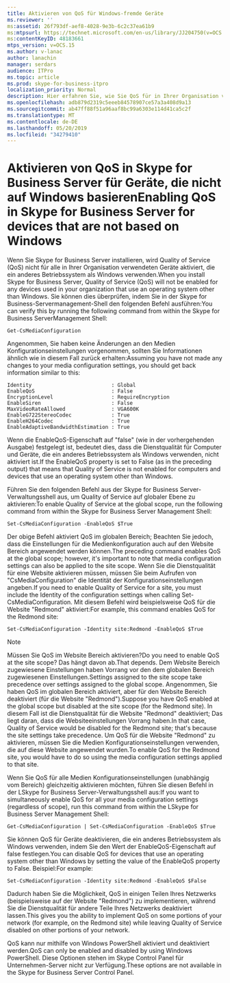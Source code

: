 ```yaml
---
title: Aktivieren von QoS für Windows-fremde Geräte
ms.reviewer: ''
ms:assetid: 26f793df-aef8-4028-9e3b-6c2c37ea61b9
ms:mtpsurl: https://technet.microsoft.com/en-us/library/JJ204750(v=OCS.15)
ms:contentKeyID: 48183661
mtps_version: v=OCS.15
ms.author: v-lanac
author: lanachin
manager: serdars
audience: ITPro
ms.topic: article
ms.prod: skype-for-business-itpro
localization_priority: Normal
description: Hier erfahren Sie, wie Sie QoS für in Ihrer Organisation verwendete Geräte aktivieren, die ein anderes Betriebssystem als Windows verwenden.
ms.openlocfilehash: adb879d2319c5eeeb84578907ce57a3a408d9a13
ms.sourcegitcommit: ab47ff88f51a96aaf8bc99a6303e114d41ca5c2f
ms.translationtype: MT
ms.contentlocale: de-DE
ms.lasthandoff: 05/20/2019
ms.locfileid: "34279410"
---
```

# <a name="enabling-qos-in-skype-for-business-server-for-devices-that-are-not-based-on-windows"></a><span data-ttu-id="ed300-103">Aktivieren von QoS in Skype for Business Server für Geräte, die nicht auf Windows basieren</span><span class="sxs-lookup"><span data-stu-id="ed300-103">Enabling QoS in Skype for Business Server for devices that are not based on Windows</span></span>


<span data-ttu-id="ed300-104">Wenn Sie Skype for Business Server installieren, wird Quality of Service (QoS) nicht für alle in Ihrer Organisation verwendeten Geräte aktiviert, die ein anderes Betriebssystem als Windows verwenden.</span><span class="sxs-lookup"><span data-stu-id="ed300-104">When you install Skype for Business Server, Quality of Service (QoS) will not be enabled for any devices used in your organization that use an operating system other than Windows.</span></span> <span data-ttu-id="ed300-105">Sie können dies überprüfen, indem Sie in der Skype for Business-Servermanagement-Shell den folgenden Befehl ausführen:</span><span class="sxs-lookup"><span data-stu-id="ed300-105">You can verify this by running the following command from within the Skype for Business ServerManagement Shell:</span></span>

    Get-CsMediaConfiguration

<span data-ttu-id="ed300-106">Angenommen, Sie haben keine Änderungen an den Medien Konfigurationseinstellungen vorgenommen, sollten Sie Informationen ähnlich wie in diesem Fall zurück erhalten:</span><span class="sxs-lookup"><span data-stu-id="ed300-106">Assuming you have not made any changes to your media configuration settings, you should get back information similar to this:</span></span>

    Identity                          : Global
    EnableQoS                         : False
    EncryptionLevel                   : RequireEncryption
    EnableSiren                       : False
    MaxVideoRateAllowed               : VGA600K
    EnableG722StereoCodec             : True
    EnableH264Codec                   : True
    EnableAdaptiveBandwidthEstimation : True

<span data-ttu-id="ed300-107">Wenn die EnableQoS-Eigenschaft auf "false" (wie in der vorhergehenden Ausgabe) festgelegt ist, bedeutet dies, dass die Dienstqualität für Computer und Geräte, die ein anderes Betriebssystem als Windows verwenden, nicht aktiviert ist.</span><span class="sxs-lookup"><span data-stu-id="ed300-107">If the EnableQoS property is set to False (as in the preceding output) that means that Quality of Service is not enabled for computers and devices that use an operating system other than Windows.</span></span>

<span data-ttu-id="ed300-108">Führen Sie den folgenden Befehl aus der Skype for Business Server-Verwaltungsshell aus, um Quality of Service auf globaler Ebene zu aktivieren:</span><span class="sxs-lookup"><span data-stu-id="ed300-108">To enable Quality of Service at the global scope, run the following command from within the Skype for Business Server Management Shell:</span></span>

    Set-CsMediaConfiguration -EnableQoS $True

<span data-ttu-id="ed300-109">Der obige Befehl aktiviert QoS im globalen Bereich; Beachten Sie jedoch, dass die Einstellungen für die Medienkonfiguration auch auf den Website Bereich angewendet werden können.</span><span class="sxs-lookup"><span data-stu-id="ed300-109">The preceding command enables QoS at the global scope; however, it's important to note that media configuration settings can also be applied to the site scope.</span></span> <span data-ttu-id="ed300-110">Wenn Sie die Dienstqualität für eine Website aktivieren müssen, müssen Sie beim Aufrufen von "CsMediaConfiguration" die Identität der Konfigurationseinstellungen angeben.</span><span class="sxs-lookup"><span data-stu-id="ed300-110">If you need to enable Quality of Service for a site, you must include the Identity of the configuration settings when calling Set-CsMediaConfiguration.</span></span> <span data-ttu-id="ed300-111">Mit diesem Befehl wird beispielsweise QoS für die Website "Redmond" aktiviert:</span><span class="sxs-lookup"><span data-stu-id="ed300-111">For example, this command enables QoS for the Redmond site:</span></span>

    Set-CsMediaConfiguration -Identity site:Redmond -EnableQoS $True



> [!NOTE]  
> <span data-ttu-id="ed300-112">Müssen Sie QoS im Website Bereich aktivieren?</span><span class="sxs-lookup"><span data-stu-id="ed300-112">Do you need to enable QoS at the site scope?</span></span> <span data-ttu-id="ed300-113">Das hängt davon ab.</span><span class="sxs-lookup"><span data-stu-id="ed300-113">That depends.</span></span> <span data-ttu-id="ed300-114">Dem Website Bereich zugewiesene Einstellungen haben Vorrang vor den dem globalen Bereich zugewiesenen Einstellungen.</span><span class="sxs-lookup"><span data-stu-id="ed300-114">Settings assigned to the site scope take precedence over settings assigned to the global scope.</span></span> <span data-ttu-id="ed300-115">Angenommen, Sie haben QoS im globalen Bereich aktiviert, aber für den Website Bereich deaktiviert (für die Website "Redmond").</span><span class="sxs-lookup"><span data-stu-id="ed300-115">Suppose you have QoS enabled at the global scope but disabled at the site scope (for the Redmond site).</span></span> <span data-ttu-id="ed300-116">In diesem Fall ist die Dienstqualität für die Website "Redmond" deaktiviert; Das liegt daran, dass die Websiteeinstellungen Vorrang haben.</span><span class="sxs-lookup"><span data-stu-id="ed300-116">In that case, Quality of Service would be disabled for the Redmond site; that's because the site settings take precedence.</span></span> <span data-ttu-id="ed300-117">Um QoS für die Website "Redmond" zu aktivieren, müssen Sie die Medien Konfigurationseinstellungen verwenden, die auf diese Website angewendet wurden.</span><span class="sxs-lookup"><span data-stu-id="ed300-117">To enable QoS for the Redmond site, you would have to do so using the media configuration settings applied to that site.</span></span>


<span data-ttu-id="ed300-118">Wenn Sie QoS für alle Medien Konfigurationseinstellungen (unabhängig vom Bereich) gleichzeitig aktivieren möchten, führen Sie diesen Befehl in der LSkype for Business Server-Verwaltungsshell aus:</span><span class="sxs-lookup"><span data-stu-id="ed300-118">If you want to simultaneously enable QoS for all your media configuration settings (regardless of scope), run this command from within the LSkype for Business Server Management Shell:</span></span>

    Get-CsMediaConfiguration | Set-CsMediaConfiguration -EnableQoS $True

<span data-ttu-id="ed300-119">Sie können QoS für Geräte deaktivieren, die ein anderes Betriebssystem als Windows verwenden, indem Sie den Wert der EnableQoS-Eigenschaft auf false festlegen.</span><span class="sxs-lookup"><span data-stu-id="ed300-119">You can disable QoS for devices that use an operating system other than Windows by setting the value of the EnableQoS property to False.</span></span> <span data-ttu-id="ed300-120">Beispiel:</span><span class="sxs-lookup"><span data-stu-id="ed300-120">For example:</span></span>

    Set-CsMediaConfiguration -Identity site:Redmond -EnableQoS $False

<span data-ttu-id="ed300-121">Dadurch haben Sie die Möglichkeit, QoS in einigen Teilen Ihres Netzwerks (beispielsweise auf der Website "Redmond") zu implementieren, während Sie die Dienstqualität für andere Teile Ihres Netzwerks deaktiviert lassen.</span><span class="sxs-lookup"><span data-stu-id="ed300-121">This gives you the ability to implement QoS on some portions of your network (for example, on the Redmond site) while leaving Quality of Service disabled on other portions of your network.</span></span>

<span data-ttu-id="ed300-122">QoS kann nur mithilfe von Windows PowerShell aktiviert und deaktiviert werden.</span><span class="sxs-lookup"><span data-stu-id="ed300-122">QoS can only be enabled and disabled by using Windows PowerShell.</span></span> <span data-ttu-id="ed300-123">Diese Optionen stehen im Skype Control Panel für Unternehmen-Server nicht zur Verfügung.</span><span class="sxs-lookup"><span data-stu-id="ed300-123">These options are not available in the Skype for Business Server Control Panel.</span></span>


